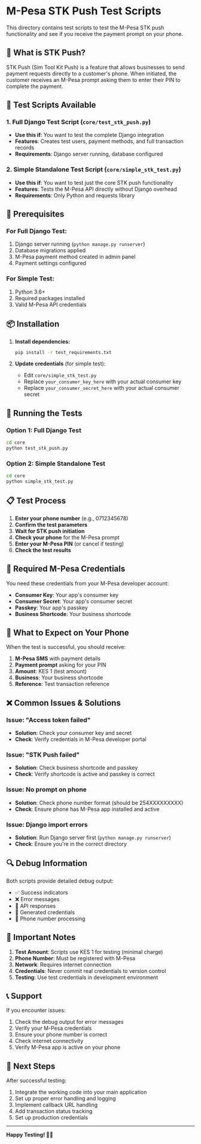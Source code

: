 # M-Pesa STK Push Test Scripts

This directory contains test scripts to test the M-Pesa STK push functionality and see if you receive the payment prompt on your phone.

## 📱 What is STK Push?

STK Push (Sim Tool Kit Push) is a feature that allows businesses to send payment requests directly to a customer's phone. When initiated, the customer receives an M-Pesa prompt asking them to enter their PIN to complete the payment.

## 🚀 Test Scripts Available

### 1. Full Django Test Script (`core/test_stk_push.py`)
- **Use this if**: You want to test the complete Django integration
- **Features**: Creates test users, payment methods, and full transaction records
- **Requirements**: Django server running, database configured

### 2. Simple Standalone Test Script (`core/simple_stk_test.py`)
- **Use this if**: You want to test just the core STK push functionality
- **Features**: Tests the M-Pesa API directly without Django overhead
- **Requirements**: Only Python and requests library

## 🔧 Prerequisites

### For Full Django Test:
1. Django server running (`python manage.py runserver`)
2. Database migrations applied
3. M-Pesa payment method created in admin panel
4. Payment settings configured

### For Simple Test:
1. Python 3.6+
2. Required packages installed
3. Valid M-Pesa API credentials

## 📦 Installation

1. **Install dependencies:**
   ```bash
   pip install -r test_requirements.txt
   ```

2. **Update credentials** (for simple test):
   - Edit `core/simple_stk_test.py`
   - Replace `your_consumer_key_here` with your actual consumer key
   - Replace `your_consumer_secret_here` with your actual consumer secret

## 🧪 Running the Tests

### Option 1: Full Django Test
```bash
cd core
python test_stk_push.py
```

### Option 2: Simple Standalone Test
```bash
cd core
python simple_stk_test.py
```

## 📋 Test Process

1. **Enter your phone number** (e.g., 0712345678)
2. **Confirm the test parameters**
3. **Wait for STK push initiation**
4. **Check your phone** for the M-Pesa prompt
5. **Enter your M-Pesa PIN** (or cancel if testing)
6. **Check the test results**

## 🔑 Required M-Pesa Credentials

You need these credentials from your M-Pesa developer account:
- **Consumer Key**: Your app's consumer key
- **Consumer Secret**: Your app's consumer secret  
- **Passkey**: Your app's passkey
- **Business Shortcode**: Your business shortcode

## 📱 What to Expect on Your Phone

When the test is successful, you should receive:
1. **M-Pesa SMS** with payment details
2. **Payment prompt** asking for your PIN
3. **Amount**: KES 1 (test amount)
4. **Business**: Your business shortcode
5. **Reference**: Test transaction reference

## ❌ Common Issues & Solutions

### Issue: "Access token failed"
- **Solution**: Check your consumer key and secret
- **Check**: Verify credentials in M-Pesa developer portal

### Issue: "STK Push failed"
- **Solution**: Check business shortcode and passkey
- **Check**: Verify shortcode is active and passkey is correct

### Issue: No prompt on phone
- **Solution**: Check phone number format (should be 254XXXXXXXXX)
- **Check**: Ensure phone has M-Pesa app installed and active

### Issue: Django import errors
- **Solution**: Run Django server first (`python manage.py runserver`)
- **Check**: Ensure you're in the correct directory

## 🔍 Debug Information

Both scripts provide detailed debug output:
- ✅ Success indicators
- ❌ Error messages
- 📡 API responses
- 🔐 Generated credentials
- 📱 Phone number processing

## 🚨 Important Notes

1. **Test Amount**: Scripts use KES 1 for testing (minimal charge)
2. **Phone Number**: Must be registered with M-Pesa
3. **Network**: Requires internet connection
4. **Credentials**: Never commit real credentials to version control
5. **Testing**: Use test credentials in development environment

## 📞 Support

If you encounter issues:
1. Check the debug output for error messages
2. Verify your M-Pesa credentials
3. Ensure your phone number is correct
4. Check internet connectivity
5. Verify M-Pesa app is active on your phone

## 🎯 Next Steps

After successful testing:
1. Integrate the working code into your main application
2. Set up proper error handling and logging
3. Implement callback URL handling
4. Add transaction status tracking
5. Set up production credentials

---

**Happy Testing! 🚀📱** 